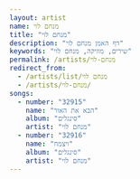 ```yaml
---
layout: artist
name: מנחם לוי
title: "מנחם לוי"
description: "דף האמן מנחם לוי"
keywords: "שירים, מוזיקה, מנחם לוי"
permalink: /artists/מנחם-לוי
redirect_from:
  - /artists/list/מנחם לוי
  - /artists/מנחם-לוי/
songs:
  - number: "32915"
    name: "הבא את האור"
    album: "סינגלים"
    artist: "מנחם לוי"
  - number: "32916"
    name: "ויצמח"
    album: "סינגלים"
    artist: "מנחם לוי"
---
```

